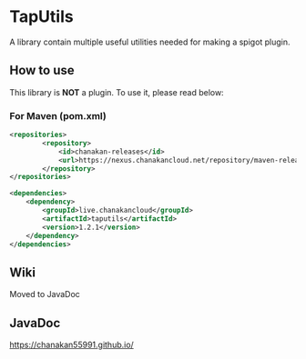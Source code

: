 # TapUtils

A library contain multiple useful utilities needed for making a spigot plugin.

## How to use

This library is **NOT** a plugin. To use it, please read below:

### For Maven (pom.xml)


```pom.xml
<repositories>
        <repository>
            <id>chanakan-releases</id>
            <url>https://nexus.chanakancloud.net/repository/maven-releases/</url>
        </repository>
</repositories>

<dependencies>
    <dependency>
        <groupId>live.chanakancloud</groupId>
        <artifactId>taputils</artifactId>
        <version>1.2.1</version>
    </dependency>
</dependencies>
```
## Wiki
Moved to JavaDoc

## JavaDoc 
https://chanakan55991.github.io/
